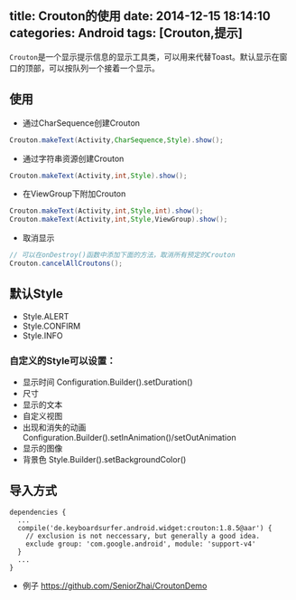 title: Crouton的使用
date: 2014-12-15 18:14:10
categories: Android
tags: [Crouton,提示]
---
`Crouton`是一个显示提示信息的显示工具类，可以用来代替Toast。默认显示在窗口的顶部，可以按队列一个接着一个显示。
<!--more-->

## 使用
- 通过CharSequence创建Crouton
```java
Crouton.makeText(Activity,CharSequence,Style).show();
```
- 通过字符串资源创建Crouton
```java
Crouton.makeText(Activity,int,Style).show();
```
- 在ViewGroup下附加Crouton
```java
Crouton.makeText(Activity,int,Style,int).show();
Crouton.makeText(Activity,int,Style,ViewGroup).show();
```
- 取消显示
```java
// 可以在onDestroy()函数中添加下面的方法，取消所有预定的Crouton
Crouton.cancelAllCroutons();
```

## 默认Style
- Style.ALERT
- Style.CONFIRM
- Style.INFO

### 自定义的Style可以设置：
- 显示时间 Configuration.Builder().setDuration()
- 尺寸 
- 显示的文本	
- 自定义视图
- 出现和消失的动画 Configuration.Builder().setInAnimation()/setOutAnimation
- 显示的图像 
- 背景色 Style.Builder().setBackgroundColor()

## 导入方式
```
dependencies {
  ...
  compile('de.keyboardsurfer.android.widget:crouton:1.8.5@aar') {
    // exclusion is not neccessary, but generally a good idea.
    exclude group: 'com.google.android', module: 'support-v4'
  }
  ...
}
```

- 例子 <https://github.com/SeniorZhai/CroutonDemo>